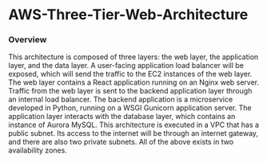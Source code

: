 # AWS-Three-Tier-Web-Architecture

### Overview
This architecture is composed of three layers: the web layer, the application layer, and the data layer. A user-facing application load balancer will be exposed, which will send the traffic to the EC2 instances of the web layer. The web layer contains a React application running on an Nginx web server. Traffic from the web layer is sent to the backend application layer through an internal load balancer. The backend application is a microservice developed in Python, running on a WSGI Gunicorn application server. The application layer interacts with the database layer, which contains an instance of Aurora MySQL. This architecture is executed in a VPC that has a public subnet. Its access to the internet will be through an internet gateway, and there are also two private subnets. All of the above exists in two availability zones.
